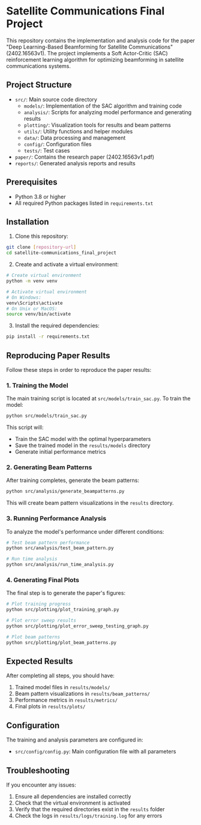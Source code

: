 # Satellite Communications Final Project

This repository contains the implementation and analysis code for the paper "Deep Learning-Based Beamforming for Satellite Communications" (2402.16563v1). The project implements a Soft Actor-Critic (SAC) reinforcement learning algorithm for optimizing beamforming in satellite communications systems.

## Project Structure

- `src/`: Main source code directory
  - `models/`: Implementation of the SAC algorithm and training code
  - `analysis/`: Scripts for analyzing model performance and generating results
  - `plotting/`: Visualization tools for results and beam patterns
  - `utils/`: Utility functions and helper modules
  - `data/`: Data processing and management
  - `config/`: Configuration files
  - `tests/`: Test cases
- `paper/`: Contains the research paper (2402.16563v1.pdf)
- `reports/`: Generated analysis reports and results

## Prerequisites

- Python 3.8 or higher
- All required Python packages listed in `requirements.txt`

## Installation

1. Clone this repository:
```bash
git clone [repository-url]
cd satellite-communications_final_project
```

2. Create and activate a virtual environment:
```bash
# Create virtual environment
python -m venv venv

# Activate virtual environment
# On Windows:
venv\Scripts\activate
# On Unix or MacOS:
source venv/bin/activate
```

3. Install the required dependencies:
```bash
pip install -r requirements.txt
```

## Reproducing Paper Results

Follow these steps in order to reproduce the paper results:

### 1. Training the Model

The main training script is located at `src/models/train_sac.py`. To train the model:

```bash
python src/models/train_sac.py
```

This script will:
- Train the SAC model with the optimal hyperparameters
- Save the trained model in the `results/models` directory
- Generate initial performance metrics

### 2. Generating Beam Patterns

After training completes, generate the beam patterns:

```bash
python src/analysis/generate_beampatterns.py
```

This will create beam pattern visualizations in the `results` directory.

### 3. Running Performance Analysis

To analyze the model's performance under different conditions:

```bash
# Test beam pattern performance
python src/analysis/test_beam_pattern.py

# Run time analysis
python src/analysis/run_time_analysis.py
```

### 4. Generating Final Plots

The final step is to generate the paper's figures:

```bash
# Plot training progress
python src/plotting/plot_training_graph.py

# Plot error sweep results
python src/plotting/plot_error_sweep_testing_graph.py

# Plot beam patterns
python src/plotting/plot_beam_patterns.py
```

## Expected Results

After completing all steps, you should have:

1. Trained model files in `results/models/`
2. Beam pattern visualizations in `results/beam_patterns/`
3. Performance metrics in `results/metrics/`
4. Final plots in `results/plots/`

## Configuration

The training and analysis parameters are configured in:
- `src/config/config.py`: Main configuration file with all parameters

## Troubleshooting

If you encounter any issues:
1. Ensure all dependencies are installed correctly
2. Check that the virtual environment is activated
3. Verify that the required directories exist in the `results` folder
4. Check the logs in `results/logs/training.log` for any errors
